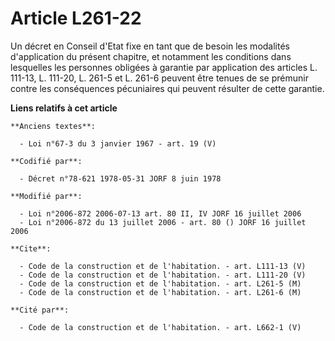 # Article L261-22

Un décret en Conseil d'Etat fixe en tant que de besoin les modalités d'application du présent chapitre, et notamment les
conditions dans lesquelles les personnes obligées à garantie par application des articles L. 111-13, L. 111-20, L. 261-5 et
L. 261-6 peuvent être tenues de se prémunir contre les conséquences pécuniaires qui peuvent résulter de cette garantie.

**Liens relatifs à cet article**

	**Anciens textes**:

	  - Loi n°67-3 du 3 janvier 1967 - art. 19 (V)

	**Codifié par**:

	  - Décret n°78-621 1978-05-31 JORF 8 juin 1978

	**Modifié par**:

	  - Loi n°2006-872 2006-07-13 art. 80 II, IV JORF 16 juillet 2006
	  - Loi n°2006-872 du 13 juillet 2006 - art. 80 () JORF 16 juillet 2006

	**Cite**:

	  - Code de la construction et de l'habitation. - art. L111-13 (V)
	  - Code de la construction et de l'habitation. - art. L111-20 (V)
	  - Code de la construction et de l'habitation. - art. L261-5 (M)
	  - Code de la construction et de l'habitation. - art. L261-6 (M)

	**Cité par**:

	  - Code de la construction et de l'habitation. - art. L662-1 (V)
